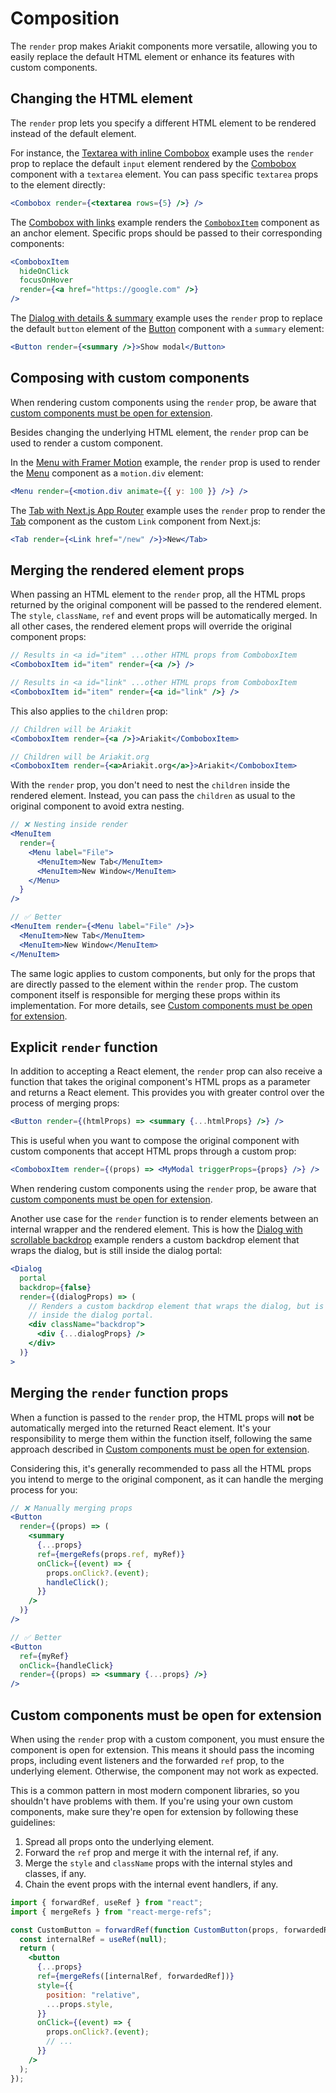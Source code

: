 # Composition

<div data-description>

The `render` prop makes Ariakit components more versatile, allowing you to easily replace the default HTML element or enhance its features with custom components.

</div>

## Changing the HTML element

The `render` prop lets you specify a different HTML element to be rendered instead of the default element.

For instance, the [Textarea with inline Combobox](/examples/combobox-textarea) example uses the `render` prop to replace the default `input` element rendered by the [Combobox](/components/combobox) component with a `textarea` element. You can pass specific `textarea` props to the element directly:

```jsx "Combobox" "textarea" "<textarea"
<Combobox render={<textarea rows={5} />} />
```

The [Combobox with links](/examples/combobox-links) example renders the [`ComboboxItem`](/apis/combobox-item) component as an anchor element. Specific props should be passed to their corresponding components:

```jsx "ComboboxItem" "a" "<a"
<ComboboxItem
  hideOnClick
  focusOnHover
  render={<a href="https://google.com" />}
/>
```

The [Dialog with details & summary](/examples/dialog-details) example uses the `render` prop to replace the default `button` element of the [Button](/components/button) component with a `summary` element:

```jsx "Button"0 "summary" "<summary"
<Button render={<summary />}>Show modal</Button>
```

## Composing with custom components

<aside data-type="danger" title="Important to know">

When rendering custom components using the `render` prop, be aware that [custom components must be open for extension](#custom-components-must-be-open-for-extension).

</aside>

Besides changing the underlying HTML element, the `render` prop can be used to render a custom component.

In the [Menu with Framer Motion](/examples/menu-framer-motion) example, the `render` prop is used to render the [Menu](/components/menu) component as a `motion.div` element:

```jsx "Menu" "motion.div"
<Menu render={<motion.div animate={{ y: 100 }} />} />
```

The [Tab with Next.js App Router](/examples/tab-next-router) example uses the `render` prop to render the [Tab](/components/tab) component as the custom `Link` component from Next.js:

```jsx "Tab"0 "Link"
<Tab render={<Link href="/new" />}>New</Tab>
```

## Merging the rendered element props

When passing an HTML element to the `render` prop, all the HTML props returned by the original component will be passed to the rendered element. The `style`, `className`, `ref` and event props will be automatically merged. In all other cases, the rendered element props will override the original component props:

```jsx "id"0,2
// Results in <a id="item" ...other HTML props from ComboboxItem
<ComboboxItem id="item" render={<a />} />

// Results in <a id="link" ...other HTML props from ComboboxItem
<ComboboxItem id="item" render={<a id="link" />} />
```

This also applies to the `children` prop:

```jsx "Ariakit"0 "Ariakit.org"
// Children will be Ariakit
<ComboboxItem render={<a />}>Ariakit</ComboboxItem>

// Children will be Ariakit.org
<ComboboxItem render={<a>Ariakit.org</a>}>Ariakit</ComboboxItem>
```

<aside data-type="note" title="Flat is better than nested">

With the `render` prop, you don't need to nest the `children` inside the rendered element. Instead, you can pass the `children` as usual to the original component to avoid extra nesting.

<div class="grid grid-cols-1 lg:grid-cols-[minmax(0,1fr)_minmax(0,1.1fr)] gap-x-2 gap-y-4 [&_pre]:h-full">

```jsx {5,6} "Menu"
// ❌ Nesting inside render
<MenuItem
  render={
    <Menu label="File">
      <MenuItem>New Tab</MenuItem>
      <MenuItem>New Window</MenuItem>
    </Menu>
  }
/>
```

```jsx {3,4} "Menu"
// ✅ Better
<MenuItem render={<Menu label="File" />}>
  <MenuItem>New Tab</MenuItem>
  <MenuItem>New Window</MenuItem>
</MenuItem>
```

</div>

</aside>

The same logic applies to custom components, but only for the props that are directly passed to the element within the `render` prop. The custom component itself is responsible for merging these props within its implementation. For more details, see [Custom components must be open for extension](#custom-components-must-be-open-for-extension).

## Explicit `render` function

In addition to accepting a React element, the `render` prop can also receive a function that takes the original component's HTML props as a parameter and returns a React element. This provides you with greater control over the process of merging props:

```jsx "htmlProps"
<Button render={(htmlProps) => <summary {...htmlProps} />} />
```

This is useful when you want to compose the original component with custom components that accept HTML props through a custom prop:

```jsx "triggerProps"
<ComboboxItem render={(props) => <MyModal triggerProps={props} />} />
```

<aside data-type="danger" title="Important to know">

When rendering custom components using the `render` prop, be aware that [custom components must be open for extension](#custom-components-must-be-open-for-extension).

</aside>

Another use case for the `render` function is to render elements between an internal wrapper and the rendered element. This is how the [Dialog with scrollable backdrop](/examples/dialog-backdrop-scrollable) example renders a custom backdrop element that wraps the dialog, but is still inside the dialog portal:

```jsx "dialogProps"
<Dialog
  portal
  backdrop={false}
  render={(dialogProps) => (
    // Renders a custom backdrop element that wraps the dialog, but is still
    // inside the dialog portal.
    <div className="backdrop">
      <div {...dialogProps} />
    </div>
  )}
>
```

## Merging the `render` function props

When a function is passed to the `render` prop, the HTML props will **not** be automatically merged into the returned React element. It's your responsibility to merge them within the function itself, following the same approach described in [Custom components must be open for extension](#custom-components-must-be-open-for-extension).

Considering this, it's generally recommended to pass all the HTML props you intend to merge to the original component, as it can handle the merging process for you:

<div class="grid grid-cols-1 lg:grid-cols-[minmax(0,1fr)_minmax(0,1.1fr)] gap-x-2 gap-y-4 !max-w-[832px] [&_pre]:h-full">

```jsx "ref" "onClick"
// ❌ Manually merging props
<Button
  render={(props) => (
    <summary
      {...props}
      ref={mergeRefs(props.ref, myRef)}
      onClick={(event) => {
        props.onClick?.(event);
        handleClick();
      }}
    />
  )}
/>
```

```jsx "ref" "onClick"
// ✅ Better
<Button
  ref={myRef}
  onClick={handleClick}
  render={(props) => <summary {...props} />}
/>
```

</div>

## Custom components must be open for extension

When using the `render` prop with a custom component, you must ensure the component is open for extension. This means it should pass the incoming props, including event listeners and the forwarded `ref` prop, to the underlying element. Otherwise, the component may not work as expected.

This is a common pattern in most modern component libraries, so you shouldn't have problems with them. If you're using your own custom components, make sure they're open for extension by following these guidelines:

1. Spread all props onto the underlying element.
2. Forward the `ref` prop and merge it with the internal ref, if any.
3. Merge the `style` and `className` props with the internal styles and classes, if any.
4. Chain the event props with the internal event handlers, if any.

```jsx {8,9,12,15} "forwardRef" "mergeRefs"0
import { forwardRef, useRef } from "react";
import { mergeRefs } from "react-merge-refs";

const CustomButton = forwardRef(function CustomButton(props, forwardedRef) {
  const internalRef = useRef(null);
  return (
    <button
      {...props}
      ref={mergeRefs([internalRef, forwardedRef])}
      style={{
        position: "relative",
        ...props.style,
      }}
      onClick={(event) => {
        props.onClick?.(event);
        // ...
      }}
    />
  );
});
```
